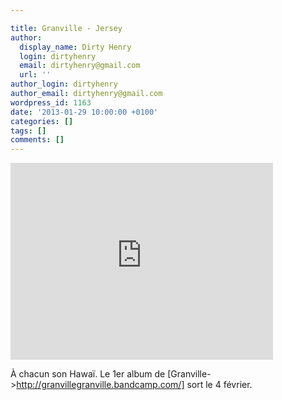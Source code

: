 ```yaml
---

title: Granville - Jersey
author:
  display_name: Dirty Henry
  login: dirtyhenry
  email: dirtyhenry@gmail.com
  url: ''
author_login: dirtyhenry
author_email: dirtyhenry@gmail.com
wordpress_id: 1163
date: '2013-01-29 10:00:00 +0100'
categories: []
tags: []
comments: []
---
```

<iframe width="420" height="315" src="http://www.youtube.com/embed/7aXFgnM0KGM" frameborder="0" allowfullscreen></iframe>

À chacun son Hawaï. Le 1er album de [Granville->http://granvillegranville.bandcamp.com/] sort le 4 février.
